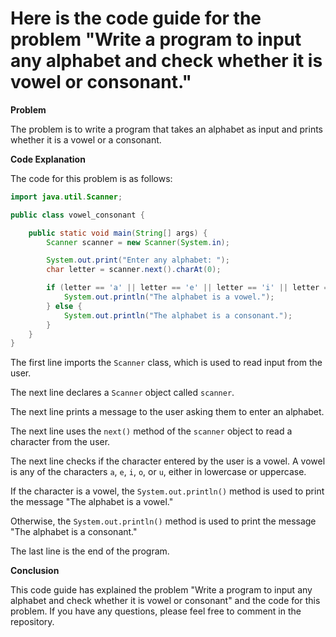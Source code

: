 # Here is the code guide for the problem "Write a program to input any alphabet and check whether it is vowel or consonant."

**Problem**

The problem is to write a program that takes an alphabet as input and prints whether it is a vowel or a consonant.

**Code Explanation**

The code for this problem is as follows:

```java
import java.util.Scanner;

public class vowel_consonant {

    public static void main(String[] args) {
        Scanner scanner = new Scanner(System.in);

        System.out.print("Enter any alphabet: ");
        char letter = scanner.next().charAt(0);

        if (letter == 'a' || letter == 'e' || letter == 'i' || letter == 'o' || letter == 'u' || letter == 'A' || letter == 'E' || letter == 'I' || letter == 'O' || letter == 'U') {
            System.out.println("The alphabet is a vowel.");
        } else {
            System.out.println("The alphabet is a consonant.");
        }
    }
}
```

The first line imports the `Scanner` class, which is used to read input from the user.

The next line declares a `Scanner` object called `scanner`.

The next line prints a message to the user asking them to enter an alphabet.

The next line uses the `next()` method of the `scanner` object to read a character from the user.

The next line checks if the character entered by the user is a vowel. A vowel is any of the characters `a`, `e`, `i`, `o`, or `u`, either in lowercase or uppercase.

If the character is a vowel, the `System.out.println()` method is used to print the message "The alphabet is a vowel."

Otherwise, the `System.out.println()` method is used to print the message "The alphabet is a consonant."

The last line is the end of the program.

**Conclusion**

This code guide has explained the problem "Write a program to input any alphabet and check whether it is vowel or consonant" and the code for this problem. If you have any questions, please feel free to comment in the repository.